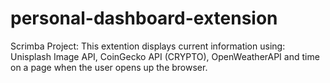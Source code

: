 # personal-dashboard-extension
 Scrimba Project: This extention displays current information using: Unisplash Image API, CoinGecko API (CRYPTO), OpenWeatherAPI and time on a page when the user opens up the browser.

